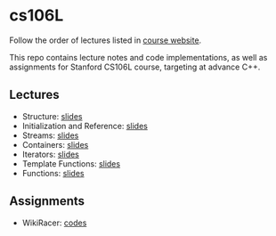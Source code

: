# cs106L

Follow the order of lectures listed in [course website](http://web.stanford.edu/class/cs106l/lectures.html).

This repo contains lecture notes and code implementations, as well as assignments for Stanford CS106L course, targeting at advance C++.

## Lectures
- Structure: [slides](http://web.stanford.edu/class/cs106l/lectures/WL2-Structures.pdf) 
- Initialization and Reference: [slides](http://web.stanford.edu/class/cs106l/lectures/WLecture_3_Init_and_Ref.pdf)
- Streams: [slides](http://web.stanford.edu/class/cs106l/lectures/WL4_Streams.pdf)
- Containers: [slides](http://web.stanford.edu/class/cs106l/lectures/WL5_Containers.pdf)
- Iterators: [slides](http://web.stanford.edu/class/cs106l/lectures/WL6_Iterators.pdf)
- Template Functions: [slides](http://web.stanford.edu/class/cs106l/lectures/WL7_Templates.pdf)
- Functions: [slides](http://web.stanford.edu/class/cs106l/lectures/WL8_Functions.pdf)

## Assignments
- WikiRacer: [codes](./02_WikiRacer/WikiRacer/src)